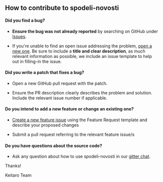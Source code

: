 ## How to contribute to spodeli-novosti

#### **Did you find a bug?**

* **Ensure the bug was not already reported** by searching on GitHub under [Issues](https://github.com/keitaroinc/spodeli-novosti/issues).

* If you're unable to find an open issue addressing the problem, [open a new one](https://github.com/keitaroinc/spodeli-novosti/issues/new). Be sure to include a **title and clear description**, as much relevant information as possible, we include an issue template to help out in filling-in the issue.

#### **Did you write a patch that fixes a bug?**

* Open a new GitHub pull request with the patch.

* Ensure the PR description clearly describes the problem and solution. Include the relevant issue number if applicable.

#### **Do you intend to add a new feature or change an existing one?**

* [Create a new feature issue](https://github.com/keitaroinc/spodeli-novosti/issues/new) using the Feature Request template and describe your proposed changes

* Submit a pull request referring to the relevant feature issue/s

#### **Do you have questions about the source code?**

* Ask any question about how to use spodeli-novosti in our [gitter chat](https://gitter.im/keitaroinc/ckan).

Thanks!

Keitaro Team
